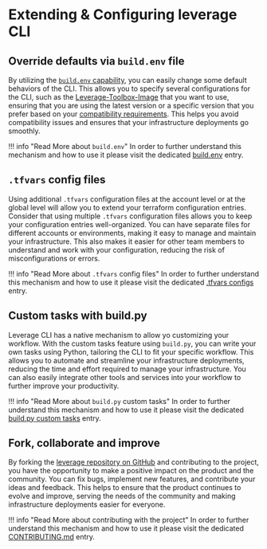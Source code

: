 # Extending & Configuring leverage CLI

## Override defaults via `build.env` file
By utilizing the [`build.env` capability](https://github.com/binbashar/leverage/blob/master/leverage/conf.py), you can
easily change some default behaviors of the CLI. This allows you to specify several configurations for the CLI, 
such as the
[Leverage-Toolbox-Image](https://hub.docker.com/repository/docker/binbash/leverage-toolbox/general) that you want to
use, ensuring that you are using the latest version or a specific version that you prefer based on your [compatibility
requirements](https://leverage.binbash.com.ar/work-with-us/releases/versions-compatibility-matrix/#compatibility-matrix). 
This helps you avoid compatibility issues and ensures that your infrastructure deployments go smoothly. 

!!! info "Read More about `build.env`"
    In order to further understand this mechanism and how to use it please visit the dedicated 
    [build.env](./build.env.md) entry.

## `.tfvars` config files
Using additional `.tfvars` configuration files at the account level or at the global level will allow you to extend your
terraform configuration entries. Consider that using multiple `.tfvars` configuration files allows you to keep your 
configuration entries well-organized. You can have separate files for different accounts or environments, making it easy
to manage and maintain your infrastructure. This also makes it easier for other team members to understand and work with
your configuration, reducing the risk of misconfigurations or errors.

!!! info "Read More about `.tfvars` config files"
    In order to further understand this mechanism and how to use it please visit the dedicated
    [.tfvars configs](../../ref-architecture-aws/configs.md) entry.

## Custom tasks with build.py 
Leverage CLI has a native mechanism to allow yo customizing your workflow. With the custom tasks feature using `build.py`,
you can write your own tasks using Python, tailoring the CLI to fit your specific workflow. This allows you to automate
and streamline your infrastructure deployments, reducing the time and effort required to manage your infrastructure. 
You can also easily integrate other tools and services into your workflow to further improve your productivity.

!!! info "Read More about `build.py` custom tasks"
    In order to further understand this mechanism and how to use it please visit the dedicated
    [build.py custom tasks](tasks.md) entry.

## Fork, collaborate and improve  
By forking the [leverage repository on GitHub](https://github.com/binbashar/leverage) and contributing to the project,
you have the opportunity to make a positive impact on the product and the community. You can fix bugs, implement new 
features, and contribute your ideas and feedback. This helps to ensure that the product continues to evolve and improve,
serving the needs of the community and making infrastructure deployments easier for everyone.

!!! info "Read More about contributing with the project"
    In order to further understand this mechanism and how to use it please visit the dedicated
    [CONTRIBUTING.md](https://github.com/binbashar/leverage/blob/master/CONTRIBUTING.md) entry.

